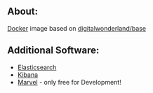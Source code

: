## About:

[Docker](http://www.docker.com/) image based on [digitalwonderland/base](https://registry.hub.docker.com/u/digitalwonderland/base/)

## Additional Software:

* [Elasticsearch](http://www.elasticsearch.org/)
* [Kibana](http://www.elasticsearch.org/overview/kibana/)
* [Marvel](http://www.elasticsearch.org/overview/marvel/) - only free for Development!

